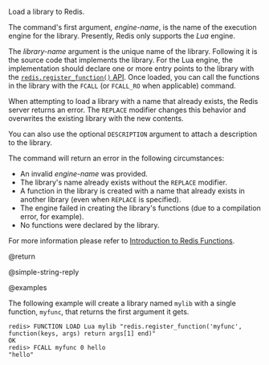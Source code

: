 Load a library to Redis.

The command's first argument, _engine-name_, is the name of the execution engine for the library.
Presently, Redis only supports the _Lua_ engine.

The _library-name_ argument is the unique name of the library.
Following it is the source code that implements the library.
For the Lua engine, the implementation should declare one or more entry points to the library with the [`redis.register_function()` API](/topics/lua-api#redis.register_function()).
Once loaded, you can call the functions in the library with the `FCALL` (or `FCALL_RO` when applicable) command.

When attempting to load a library with a name that already exists, the Redis server returns an error.
The `REPLACE` modifier changes this behavior and overwrites the existing library with the new contents.

You can also use the optional `DESCRIPTION` argument to attach a description to the library.

The command will return an error in the following circumstances:

* An invalid _engine-name_ was provided.
* The library's name already exists without the `REPLACE` modifier.
* A function in the library is created with a name that already exists in another library (even when `REPLACE` is specified).
* The engine failed in creating the library's functions (due to a compilation error, for example).
* No functions were declared by the library.

For more information please refer to [Introduction to Redis Functions](/topics/functions-intro).

@return

@simple-string-reply

@examples

The following example will create a library named `mylib` with a single function, `myfunc`, that returns the first argument it gets.

```
redis> FUNCTION LOAD Lua mylib "redis.register_function('myfunc', function(keys, args) return args[1] end)"
OK
redis> FCALL myfunc 0 hello
"hello"
```
